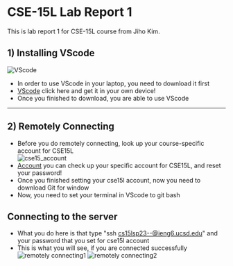 # CSE-15L Lab Report 1
This is lab report 1 for CSE-15L course from Jiho Kim.
## 1) Installing VScode
![VScode](https://user-images.githubusercontent.com/129816454/230739254-a70aaea1-4afb-451b-b9c2-8195380fbf25.png)    
* In order to use VScode in your laptop, you need to download it first    
* [VScode](https://code.visualstudio.com/) click here and get it in your own device!
* Once you finished to download, you are able to use VScode
---
## 2) Remotely Connecting
* Before you do remotely connecting, look up your course-specific account for CSE15L    
![cse15_account](https://user-images.githubusercontent.com/129816454/230739792-dfb4f098-e992-4ef0-b07f-cccc64bee449.png)
* [Account](https://sdacs.ucsd.edu/~icc/index.php) you can check up your specific account for CSE15L, and reset your password!
* Once you finished setting your cse15l account, now you need to download Git for window
* Now, you need to set your terminal in VScode to git bash
## Connecting to the server
* What you do here is that type "ssh cs15lsp23--@ieng6.ucsd.edu" and your password that you set for cse15l account
* This is what you will see, if you are connected successfully
![remotely connecting1](https://user-images.githubusercontent.com/129816454/230740128-244916c3-4b36-47a3-88db-5adf6ede3d8b.png)
![remotely connecting2](https://user-images.githubusercontent.com/129816454/230740129-d85472bf-5ff5-45ae-9695-bdc60c920b8a.png)




